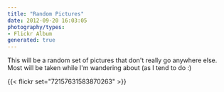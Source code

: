 ```yaml
---
title: "Random Pictures"
date: 2012-09-20 16:03:05
photography/types:
- Flickr Album
generated: true
---
```

This will be a random set of pictures that don't really go anywhere else. Most will be taken while I'm wandering about (as I tend to do :)

{{< flickr set="72157631583870263" >}}
